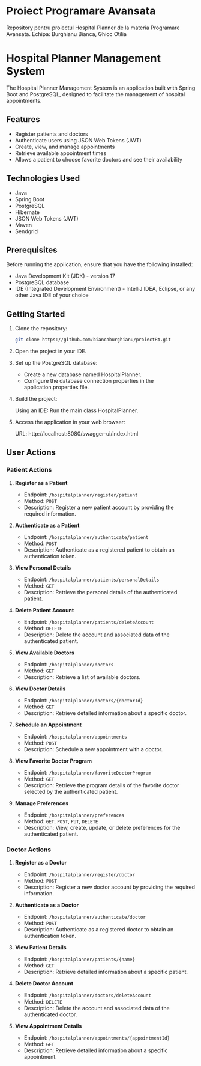 # Proiect Programare Avansata
Repository pentru proiectul Hospital Planner de la materia Programare Avansata.
Echipa: Burghianu Bianca, Ghioc Otilia

# Hospital Planner Management System

The Hospital Planner Management System is an application built with Spring Boot and PostgreSQL, designed to facilitate the management of hospital appointments.

## Features

- Register patients and doctors
- Authenticate users using JSON Web Tokens (JWT)
- Create, view, and manage appointments
- Retrieve available appointment times
- Allows a patient to choose favorite doctors and see their availability

## Technologies Used

- Java
- Spring Boot
- PostgreSQL
- Hibernate
- JSON Web Tokens (JWT)
- Maven
- Sendgrid

## Prerequisites

Before running the application, ensure that you have the following installed:

- Java Development Kit (JDK) - version 17
- PostgreSQL database
- IDE (Integrated Development Environment) - IntelliJ IDEA, Eclipse, or any other Java IDE of your choice

## Getting Started

1. Clone the repository:

   ```bash
   git clone https://github.com/biancaburghianu/proiectPA.git
2. Open the project in your IDE.

3. Set up the PostgreSQL database:

   - Create a new database named HospitalPlanner.
   - Configure the database connection properties in the application.properties file.

4. Build the project:

    Using an IDE: Run the main class HospitalPlanner.

5. Access the application in your web browser:

    URL: http://localhost:8080/swagger-ui/index.html

## User Actions

### Patient Actions

1. **Register as a Patient**
    - Endpoint: `/hospitalplanner/register/patient`
    - Method: `POST`
    - Description: Register a new patient account by providing the required information.

2. **Authenticate as a Patient**
    - Endpoint: `/hospitalplanner/authenticate/patient`
    - Method: `POST`
    - Description: Authenticate as a registered patient to obtain an authentication token.

3. **View Personal Details**
    - Endpoint: `/hospitalplanner/patients/personalDetails`
    - Method: `GET`
    - Description: Retrieve the personal details of the authenticated patient.

4. **Delete Patient Account**
    - Endpoint: `/hospitalplanner/patients/deleteAccount`
    - Method: `DELETE`
    - Description: Delete the account and associated data of the authenticated patient.

5. **View Available Doctors**
    - Endpoint: `/hospitalplanner/doctors`
    - Method: `GET`
    - Description: Retrieve a list of available doctors.

6. **View Doctor Details**
    - Endpoint: `/hospitalplanner/doctors/{doctorId}`
    - Method: `GET`
    - Description: Retrieve detailed information about a specific doctor.

7. **Schedule an Appointment**
    - Endpoint: `/hospitalplanner/appointments`
    - Method: `POST`
    - Description: Schedule a new appointment with a doctor.

8. **View Favorite Doctor Program**
    - Endpoint: `/hospitalplanner/favoriteDoctorProgram`
    - Method: `GET`
    - Description: Retrieve the program details of the favorite doctor selected by the authenticated patient.

9. **Manage Preferences**
    - Endpoint: `/hospitalplanner/preferences`
    - Method: `GET`, `POST`, `PUT`, `DELETE`
    - Description: View, create, update, or delete preferences for the authenticated patient.


### Doctor Actions

1. **Register as a Doctor**
    - Endpoint: `/hospitalplanner/register/doctor`
    - Method: `POST`
    - Description: Register a new doctor account by providing the required information.

2. **Authenticate as a Doctor**
    - Endpoint: `/hospitalplanner/authenticate/doctor`
    - Method: `POST`
    - Description: Authenticate as a registered doctor to obtain an authentication token.

3. **View Patient Details**
    - Endpoint: `/hospitalplanner/patients/{name}`
    - Method: `GET`
    - Description: Retrieve detailed information about a specific patient.

4. **Delete Doctor Account**
    - Endpoint: `/hospitalplanner/doctors/deleteAccount`
    - Method: `DELETE`
    - Description: Delete the account and associated data of the authenticated doctor.

5. **View Appointment Details**
    - Endpoint: `/hospitalplanner/appointments/{appointmentId}`
    - Method: `GET`
    - Description: Retrieve detailed information about a specific appointment.

